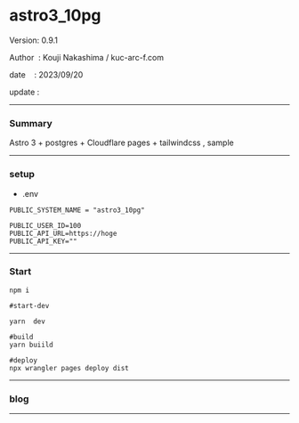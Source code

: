 ﻿# astro3_10pg 

 Version: 0.9.1

 Author  : Kouji Nakashima / kuc-arc-f.com

 date    : 2023/09/20

 update  : 
***
### Summary

Astro 3 + postgres + Cloudflare pages + tailwindcss , sample

***
### setup
* .env

```
PUBLIC_SYSTEM_NAME = "astro3_10pg"

PUBLIC_USER_ID=100
PUBLIC_API_URL=https://hoge
PUBLIC_API_KEY=""
```

***
### Start

```
npm i

#start-dev

yarn  dev

#build
yarn buiild

#deploy
npx wrangler pages deploy dist
```

***
### blog


***

